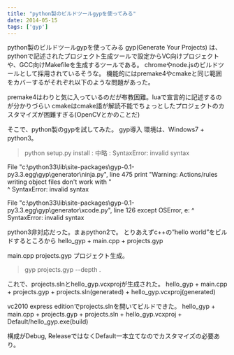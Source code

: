 ```yaml
---
title: "python製のビルドツールgypを使ってみる"
date: 2014-05-15
tags: ['gyp']
---
```


python製のビルドツールgypを使ってみる
gyp(Generate Your Projects) は、
pythonで記述されたプロジェクト生成ツールで設定からVC向けプロジェクトや、GCC向けMakefileを生成するツールである。
chromeやnode.jsのビルドツールとして採用されているそうな。
機能的にはpremake4やcmakeと同じ範囲をカバーするがそれぞれ以下のような問題があった。

premake4はわりと気に入っているのだが布教困難。luaで宣言的に記述するのが分かりづらい
cmakeはcmake語が解読不能でちょっとしたプロジェクトのカスタマイズが困難すぎる(OpenCVとかのことだ)

そこで、python製のgypを試してみた。
gyp導入
環境は、Windows7 + python3。
> python setup.py install
:
中略
:
SyntaxError: invalid syntax

  File "c:\python33\lib\site-packages\gyp-0.1-py3.3.egg\gyp\generator\ninja.py",
 line 475
    print "Warning: Actions/rules writing object files don't work with " \
                                                                       ^
SyntaxError: invalid syntax

  File "c:\python33\lib\site-packages\gyp-0.1-py3.3.egg\gyp\generator\xcode.py",
 line 126
    except OSError, e:
                  ^
SyntaxError: invalid syntax

python3非対応だった。まぁpython2で。
とりあえずc++の”hello world”をビルドするところから
hello_gyp
    + main.cpp
    + projects.gyp

main.cpp
projects.gyp
プロジェクト生成。
> gyp projects.gyp --depth .

これで、projects.slnとhello_gyp.vcxprojが生成された。
hello_gyp
    + main.cpp
    + projects.gyp
    + projects.sln(generated)
    + hello_gyp.vcxproj(generated)

vc2010 express editionでprojects.slnを開いてビルドできた。
hello_gyp
    + main.cpp
    + projects.gyp
    + projects.sln
    + hello_gyp.vcxproj
    + Default/hello_gyp.exe(build)

構成がDebug,
ReleaseではなくDefault一本立てなのでカスタマイズの必要あり。
